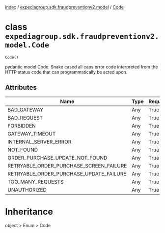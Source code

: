 [index](index.md) /
[expediagroup.sdk.fraudpreventionv2.model](expediagroup.sdk.fraudpreventionv2.model.md)
/ [Code](Code.md)

# class `expediagroup.sdk.fraudpreventionv2.model.Code`

```python
Code()
```

pydantic model Code: Snake cased all caps error code interpreted from
the HTTP status code that can programmatically be acted upon.

## Attributes

| Name                                    | Type | Required | Description |
| --------------------------------------- | ---- | -------- | ----------- |
| BAD_GATEWAY                             | Any  | True     | …           |
| BAD_REQUEST                             | Any  | True     | …           |
| FORBIDDEN                               | Any  | True     | …           |
| GATEWAY_TIMEOUT                         | Any  | True     | …           |
| INTERNAL_SERVER_ERROR                   | Any  | True     | …           |
| NOT_FOUND                               | Any  | True     | …           |
| ORDER_PURCHASE_UPDATE_NOT_FOUND         | Any  | True     | …           |
| RETRYABLE_ORDER_PURCHASE_SCREEN_FAILURE | Any  | True     | …           |
| RETRYABLE_ORDER_PURCHASE_UPDATE_FAILURE | Any  | True     | …           |
| TOO_MANY_REQUESTS                       | Any  | True     | …           |
| UNAUTHORIZED                            | Any  | True     | …           |

# Inheritance

object > Enum > Code
